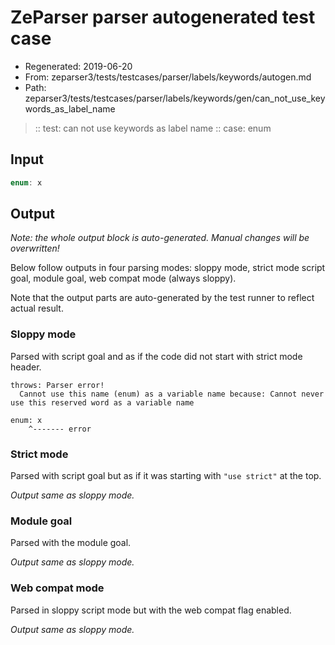 # ZeParser parser autogenerated test case

- Regenerated: 2019-06-20
- From: zeparser3/tests/testcases/parser/labels/keywords/autogen.md
- Path: zeparser3/tests/testcases/parser/labels/keywords/gen/can_not_use_keywords_as_label_name

> :: test: can not use keywords as label name
> :: case: enum

## Input


`````js
enum: x
`````

## Output

_Note: the whole output block is auto-generated. Manual changes will be overwritten!_

Below follow outputs in four parsing modes: sloppy mode, strict mode script goal, module goal, web compat mode (always sloppy).

Note that the output parts are auto-generated by the test runner to reflect actual result.

### Sloppy mode

Parsed with script goal and as if the code did not start with strict mode header.

`````
throws: Parser error!
  Cannot use this name (enum) as a variable name because: Cannot never use this reserved word as a variable name

enum: x
    ^------- error
`````

### Strict mode

Parsed with script goal but as if it was starting with `"use strict"` at the top.

_Output same as sloppy mode._

### Module goal

Parsed with the module goal.

_Output same as sloppy mode._

### Web compat mode

Parsed in sloppy script mode but with the web compat flag enabled.

_Output same as sloppy mode._
